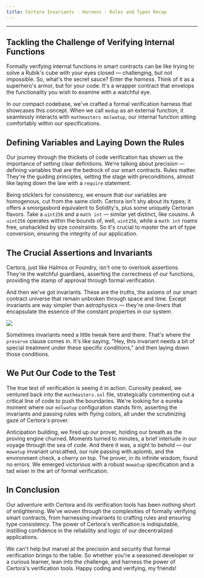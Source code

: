 ```yaml
---
title: Certora Invariants - Harness - Rules and Types Recap
---
```


---

## Tackling the Challenge of Verifying Internal Functions

Formally verifying internal functions in smart contracts can be like trying to solve a Rubik's cube with your eyes closed — challenging, but not impossible. So, what's the secret sauce? Enter the _harness_. Think of it as a superhero's armor, but for your code. It's a wrapper contract that envelops the functionality you wish to examine with a watchful eye.

In our compact codebase, we've crafted a formal verification harness that showcases this concept. When we call `modup` as an external function, it seamlessly interacts with `mathmasters molwatup`, our internal function sitting comfortably within our specifications.

## Defining Variables and Laying Down the Rules

Our journey through the thickets of code verification has shown us the importance of setting clear definitions. We're talking about precision — defining variables that are the bedrock of our smart contracts. Rules matter. They're the guiding principles, setting the stage with preconditions, almost like laying down the law with a `require` statement.

Being sticklers for consistency, we ensure that our variables are homogenous, cut from the same cloth. Certora isn't shy about its types; it offers a smorgasbord equivalent to Solidity's, plus some uniquely Certoran flavors. Take a `uint256` and a `math int` — similar yet distinct, like cousins. A `uint256` operates within the bounds of, well, `uint256`, while a `math int` roams free, unshackled by size constraints. So it's crucial to master the art of type conversion, ensuring the integrity of our application.

## The Crucial Assertions and Invariants

Certora, just like Halmos or Foundry, isn't one to overlook assertions. They're the watchful guardians, asserting the correctness of our functions, providing the stamp of approval through formal verification.

And then we've got invariants. These are the truths, the axioms of our smart contract universe that remain unbroken through space and time. Except invariants are way simpler than astrophysics — they're one-liners that encapsulate the essence of the constant properties in our system.

![](https://cdn.videotap.com/618/screenshots/E0kiGhaNe7CGlVW8KDa2-118.37.png)

Sometimes invariants need a little tweak here and there. That's where the `preserve` clause comes in. It's like saying, "Hey, this invariant needs a bit of special treatment under these specific conditions," and then laying down those conditions.

## We Put Our Code to the Test

The true test of verification is seeing it in action. Curiosity peaked, we ventured back into the `mathmasters.sol` file, strategically commenting out a critical line of code to push the boundaries. We're looking for a eureka moment where our `molwatup` configuration stands firm, asserting the invariants and passing rules with flying colors, all under the scrutinizing gaze of Certora's prover.

Anticipation building, we fired up our prover, holding our breath as the proving engine churned. Moments turned to minutes, a brief interlude in our voyage through the sea of code. And there it was, a sight to behold — our `mowatup` invariant unscathed, our rule passing with aplomb, and the environment check, a cherry on top. The prover, in its infinite wisdom, found no errors. We emerged victorious with a robust `mowatup` specification and a tad wiser in the art of formal verification.

## In Conclusion

Our adventure with Certora and its verification tools has been nothing short of enlightening. We've woven through the complexities of formally verifying smart contracts, from harnessing invariants to crafting rules and ensuring type consistency. The power of Certora's verification is indisputable, instilling confidence in the reliability and logic of our decentralized applications.

We can't help but marvel at the precision and security that formal verification brings to the table. So whether you're a seasoned developer or a curious learner, lean into the challenge, and harness the power of Certora's verification tools. Happy coding and verifying, my friends!
